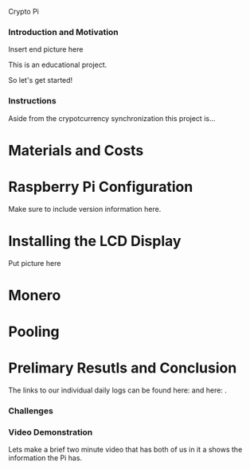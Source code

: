 Crypto Pi

### Introduction and Motivation 

Insert end picture here 

This is an educational project. 

So let's get started! 

### Instructions 

Aside from the crypotcurrency synchronization this project is... 

# Materials and Costs 

# Raspberry Pi Configuration 
Make sure to include version information here. 

# Installing the LCD Display 

Put picture here 

# Monero 

# Pooling 

# Prelimary Resutls and Conclusion 


The links to our individual daily logs can be found here: and here: . 

### Challenges 


### Video Demonstration 

Lets make a brief two minute video that has both of us in it a shows the information the Pi has.